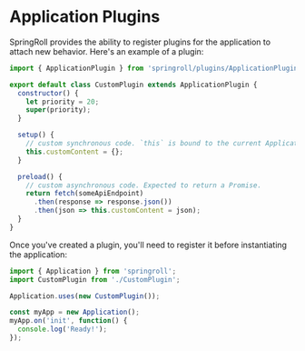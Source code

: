 # Application Plugins
SpringRoll provides the ability to register plugins for the application to attach new behavior.
Here's an example of a plugin:

```javascript
import { ApplicationPlugin } from 'springroll/plugins/ApplicationPlugin';

export default class CustomPlugin extends ApplicationPlugin {
  constructor() {
    let priority = 20;
    super(priority);
  }

  setup() {
    // custom synchronous code. `this` is bound to the current Application
    this.customContent = {};
  }

  preload() {
    // custom asynchronous code. Expected to return a Promise.
    return fetch(someApiEndpoint)
      .then(response => response.json())
      .then(json => this.customContent = json);
  }
}
```

Once you've created a plugin, you'll need to register it before instantiating the application:

```javascript
import { Application } from 'springroll';
import CustomPlugin from './CustomPlugin';

Application.uses(new CustomPlugin());

const myApp = new Application();
myApp.on('init', function() {
  console.log('Ready!');
});
```
